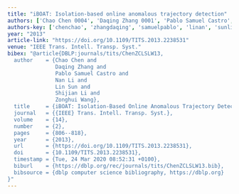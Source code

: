 ```yaml
---
title: "iBOAT: Isolation-based online anomalous trajectory detection"
authors: ['Chao Chen 0004', 'Daqing Zhang 0001', 'Pablo Samuel Castro', 'Nan Li', 'Lin Sun 0009', 'Shijian Li', 'Zonghui Wang']
authors-key: ['chenchao', 'zhangdaqing', 'samuelpablo', 'linan', 'sunlin', 'lishijian', 'wangzonghui']
year: "2013"
article-link: "https://doi.org/10.1109/TITS.2013.2238531"
venue: "IEEE Trans. Intell. Transp. Syst."
bibex: "@article{DBLP:journals/tits/ChenZCLSLW13,
  author    = {Chao Chen and
               Daqing Zhang and
               Pablo Samuel Castro and
               Nan Li and
               Lin Sun and
               Shijian Li and
               Zonghui Wang},
  title     = {iBOAT: Isolation-Based Online Anomalous Trajectory Detection},
  journal   = {{IEEE} Trans. Intell. Transp. Syst.},
  volume    = {14},
  number    = {2},
  pages     = {806--818},
  year      = {2013},
  url       = {https://doi.org/10.1109/TITS.2013.2238531},
  doi       = {10.1109/TITS.2013.2238531},
  timestamp = {Tue, 24 Mar 2020 08:52:31 +0100},
  biburl    = {https://dblp.org/rec/journals/tits/ChenZCLSLW13.bib},
  bibsource = {dblp computer science bibliography, https://dblp.org}
}"
---
```

